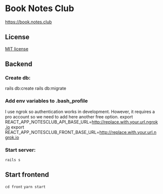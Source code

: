 # Book Notes Club
https://book.notes.club

## License
[MIT license](LICENSE)

## Backend

### Create db:
rails db:create
rails db:migrate

### Add env variables to .bash_profile

I use ngrok so authentication works in development. However, it requires a pro account so we need to add here another free option.
export REACT_APP_NOTESCLUB_API_BASE_URL=http://replace.with.your.url.ngrok.io
export REACT_APP_NOTESCLUB_FRONT_BASE_URL=http://replace.with.your.url.ngrok.io

### Start server:
`rails s`

## Start frontend
`cd front`
`yarn start`
